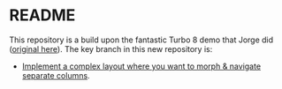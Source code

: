 # README

This repository is a build upon the fantastic Turbo 8 demo that Jorge did ([original here](https://github.com/basecamp/turbo-8-morphing-demo)). The key branch in this new repository is:

- [Implement a complex layout where you want to morph & navigate separate columns](https://github.com/krschacht/turbo-8-morphing-demo/pull/1).
